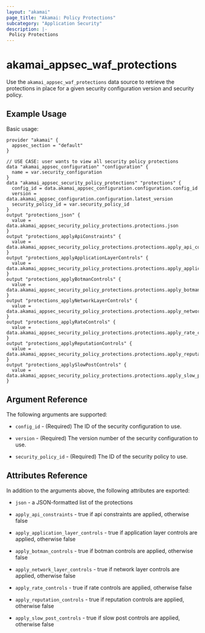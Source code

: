 ```yaml
---
layout: "akamai"
page_title: "Akamai: Policy Protections"
subcategory: "Application Security"
description: |-
 Policy Protections
---
```


# akamai_appsec_waf_protections

Use the `akamai_appsec_waf_protections` data source to retrieve the protections in place for a given security configuration version and security policy.

## Example Usage

Basic usage:

```hcl
provider "akamai" {
  appsec_section = "default"
}

// USE CASE: user wants to view all security policy protections
data "akamai_appsec_configuration" "configuration" {
  name = var.security_configuration
}
data "akamai_appsec_security_policy_protections" "protections" {
  config_id = data.akamai_appsec_configuration.configuration.config_id
  version = data.akamai_appsec_configuration.configuration.latest_version
  security_policy_id = var.security_policy_id
}
output "protections_json" {
  value = data.akamai_appsec_security_policy_protections.protections.json
}
output "protections_applyApiConstraints" {
  value = data.akamai_appsec_security_policy_protections.protections.apply_api_constraints
}
output "protections_applyApplicationLayerControls" {
  value = data.akamai_appsec_security_policy_protections.protections.apply_application_layer_controls
}
output "protections_applyBotmanControls" {
  value = data.akamai_appsec_security_policy_protections.protections.apply_botman_controls
}
output "protections_applyNetworkLayerControls" {
  value = data.akamai_appsec_security_policy_protections.protections.apply_network_layer_controls
}
output "protections_applyRateControls" {
  value = data.akamai_appsec_security_policy_protections.protections.apply_rate_controls
}
output "protections_applyReputationControls" {
  value = data.akamai_appsec_security_policy_protections.protections.apply_reputation_controls
}
output "protections_applySlowPostControls" {
  value = data.akamai_appsec_security_policy_protections.protections.apply_slow_post_controls
}
```

## Argument Reference

The following arguments are supported:

* `config_id` - (Required) The ID of the security configuration to use.

* `version` - (Required) The version number of the security configuration to use.

* `security_policy_id` - (Required) The ID of the security policy to use.

## Attributes Reference

In addition to the arguments above, the following attributes are exported:

* `json` - a JSON-formatted list of the protections

* `apply_api_constraints` - true if api constraints are applied, otherwise false 

* `apply_application_layer_controls` - true if application layer controls are applied, otherwise false 

* `apply_botman_controls` - true if botman controls are applied, otherwise false 

* `apply_network_layer_controls` - true if network layer controls are applied, otherwise false 

* `apply_rate_controls` - true if rate controls are applied, otherwise false 

* `apply_reputation_controls` - true if reputation controls are applied, otherwise false 

* `apply_slow_post_controls` - true if slow post controls are applied, otherwise false 

